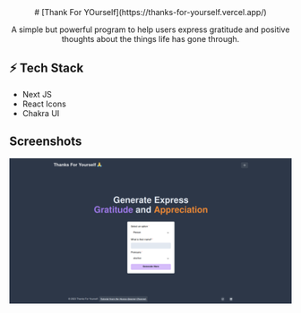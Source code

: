 <div align="center">
  # [Thank For YOurself](https://thanks-for-yourself.vercel.app/)
  <p>A simple but powerful program to help users express gratitude and positive thoughts about the things life has gone through.</p>
</div>

## ⚡ Tech Stack

- Next JS
- React Icons
- Chakra UI

## Screenshots

![Screenshot 1](/public/Screenshoot-1.png)
